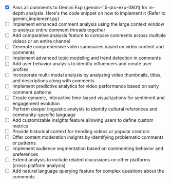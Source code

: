 - [x] Pass all comments to Gemini Exp (gemini-1.5-pro-exp-0801) for in-depth analysis. Here's the code snippet on how to implement it (Refer to gemini_implement.py)
- [ ] Implement enhanced comment analysis using the large context window to analyze entire comment threads together
- [ ] Add comparative analysis feature to compare comments across multiple videos or an entire channel
- [ ] Generate comprehensive video summaries based on video content and comments
- [ ] Implement advanced topic modeling and trend detection in comments
- [ ] Add user behavior analysis to identify influencers and create user profiles
- [ ] Incorporate multi-modal analysis by analyzing video thumbnails, titles, and descriptions along with comments
- [ ] Implement predictive analytics for video performance based on early comment patterns
- [ ] Create dynamic, interactive time-based visualizations for sentiment and engagement evolution
- [ ] Perform deeper linguistic analysis to identify cultural references and community-specific language
- [ ] Add customizable insights feature allowing users to define custom metrics
- [ ] Provide historical context for trending videos or popular creators
- [ ] Offer content moderation insights by identifying problematic comments or patterns
- [ ] Implement audience segmentation based on commenting behavior and preferences
- [ ] Extend analysis to include related discussions on other platforms (cross-platform analysis)
- [ ] Add natural language querying feature for complex questions about the comments
